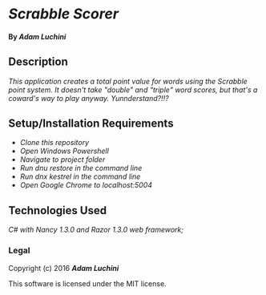 # _Scrabble Scorer_

#### By _**Adam Luchini**_

## Description

_This application creates a total point value for words using the Scrabble point system. It doesn't take "double" and "triple" word scores, but that's a coward's way to play anyway. Yunnderstand?!!?_

## Setup/Installation Requirements

* _Clone this repository_
* _Open Windows Powershell_
* _Navigate to project folder_
* _Run dnu restore in the command line_
* _Run dnx kestrel in the command line_
* _Open Google Chrome to localhost:5004_

## Technologies Used

_C# with Nancy 1.3.0 and Razor 1.3.0 web framework;_

### Legal

Copyright (c) 2016 **_Adam Luchini_**

This software is licensed under the MIT license.
